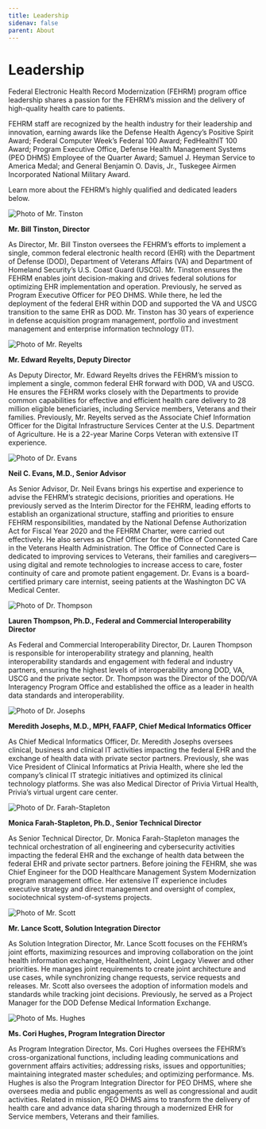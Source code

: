 ```yaml
---
title: Leadership
sidenav: false
parent: About
---
```

# Leadership

Federal Electronic Health Record Modernization (FEHRM) program office leadership shares a passion for the FEHRM’s mission and the delivery of high-quality health care to patients.

FEHRM staff are recognized by the health industry for their leadership and innovation, earning awards like the Defense Health Agency’s Positive Spirit Award; Federal Computer Week’s Federal 100 Award; FedHealthIT 100 Award; Program Executive Office, Defense Health Management Systems (PEO DHMS) Employee of the Quarter Award; Samuel J. Heyman Service to America Medal; and General Benjamin O. Davis, Jr., Tuskegee Airmen Incorporated National Military Award.

Learn more about the FEHRM’s highly qualified and dedicated leaders below. 

![Photo of Mr. Tinston](images/tinston.jpg "Mr. Tinston")

**Mr. Bill Tinston, Director**

As Director, Mr. Bill Tinston oversees the FEHRM’s efforts to implement a single, common federal electronic health record (EHR) with the Department of Defense (DOD), Department of Veterans Affairs (VA) and Department of Homeland Security’s U.S. Coast Guard (USCG). Mr. Tinston ensures the FEHRM enables joint decision-making and drives federal solutions for optimizing EHR implementation and operation. Previously, he served as Program Executive Officer for PEO DHMS. While there, he led the deployment of the federal EHR within DOD and supported the VA and USCG transition to the same EHR as DOD. Mr. Tinston has 30 years of experience in defense acquisition program management, portfolio and investment management and enterprise information technology (IT).

![Photo of Mr. Reyelts](images/reyelts.jpg "Mr. Reyelts")

**Mr. Edward Reyelts, Deputy Director**

As Deputy Director, Mr. Edward Reyelts drives the FEHRM’s mission to implement a single, common federal EHR forward with DOD, VA and USCG. He ensures the FEHRM works closely with the Departments to provide common capabilities for effective and efficient health care delivery to 28 million eligible beneficiaries, including Service members, Veterans and their families. Previously, Mr. Reyelts served as the Associate Chief Information Officer for the Digital Infrastructure Services Center at the U.S. Department of Agriculture. He is a 22-year Marine Corps Veteran with extensive IT experience.

![Photo of Dr. Evans](images/evans.jpg "Dr. Evans")

**Neil C. Evans, M.D., Senior Advisor**

As Senior Advisor, Dr. Neil Evans brings his expertise and experience to advise the FEHRM’s strategic decisions, priorities and operations. He previously served as the Interim Director for the FEHRM, leading efforts to establish an organizational structure, staffing and priorities to ensure FEHRM responsibilities, mandated by the National Defense Authorization Act for Fiscal Year 2020 and the FEHRM Charter, were carried out effectively. He also serves as Chief Officer for the Office of Connected Care in the Veterans Health Administration. The Office of Connected Care is dedicated to improving services to Veterans, their families and caregivers—using digital and remote technologies to increase access to care, foster continuity of care and promote patient engagement. Dr. Evans is a board-certified primary care internist, seeing patients at the Washington DC VA Medical Center.

![Photo of Dr. Thompson](images/thompson.png "Dr. Thompson ")

**Lauren Thompson, Ph.D., Federal and Commercial Interoperability Director**

As Federal and Commercial Interoperability Director, Dr. Lauren Thompson is responsible for interoperability strategy and planning, health interoperability standards and engagement with federal and industry partners, ensuring the highest levels of interoperability among DOD, VA, USCG and the private sector. Dr. Thompson was the Director of the DOD/VA Interagency Program Office and established the office as a leader in health data standards and interoperability.

![Photo of Dr. Josephs](images/josephs.jpg "Dr. Josephs")

**Meredith Josephs, M.D., MPH, FAAFP, Chief Medical Informatics Officer**

As Chief Medical Informatics Officer, Dr. Meredith Josephs oversees clinical, business and clinical IT activities impacting the federal EHR and the exchange of health data with private sector partners. Previously, she was Vice President of Clinical Informatics at Privia Health, where she led the company’s clinical IT strategic initiatives and optimized its clinical technology platforms. She was also Medical Director of Privia Virtual Health, Privia’s virtual urgent care center.

![Photo of Dr. Farah-Stapleton](images/monica.png "Dr. Farah-Stapleton")

**Monica Farah-Stapleton, Ph.D., Senior Technical Director**

As Senior Technical Director, Dr. Monica Farah-Stapleton manages the technical orchestration of all engineering and cybersecurity activities impacting the federal EHR and the exchange of health data between the federal EHR and private sector partners. Before joining the FEHRM, she was Chief Engineer for the DOD Healthcare Management System Modernization program management office. Her extensive IT experience includes executive strategy and direct management and oversight of complex, sociotechnical system-of-systems projects.

![Photo of Mr. Scott](images/scott.png "Mr. Scott")

**Mr. Lance Scott, Solution Integration Director**

As Solution Integration Director, Mr. Lance Scott focuses on the FEHRM’s joint efforts, maximizing resources and improving collaboration on the joint health information exchange, HealtheIntent, Joint Legacy Viewer and other priorities. He manages joint requirements to create joint architecture and use cases, while synchronizing change requests, service requests and releases. Mr. Scott also oversees the adoption of information models and standards while tracking joint decisions. Previously, he served as a Project Manager for the DOD Defense Medical Information Exchange.

![Photo of Ms. Hughes](images/hughes.jpg "Ms. Hughes")

**Ms. Cori Hughes, Program Integration Director**

As Program Integration Director, Ms. Cori Hughes oversees the FEHRM’s cross-organizational functions, including leading communications and government affairs activities; addressing risks, issues and opportunities; maintaining integrated master schedules; and optimizing performance. Ms. Hughes is also the Program Integration Director for PEO DHMS, where she oversees media and public engagements as well as congressional and audit activities. Related in mission, PEO DHMS aims to transform the delivery of health care and advance data sharing through a modernized EHR for Service members, Veterans and their families.